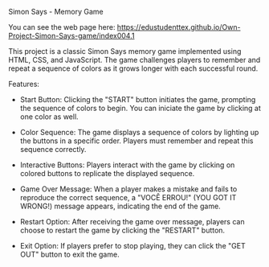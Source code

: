 Simon Says - Memory Game

You can see the web page here: https://edustudenttex.github.io/Own-Project-Simon-Says-game/index004.1

This project is a classic Simon Says memory game implemented using HTML, CSS, and JavaScript. 
The game challenges players to remember and repeat a sequence of colors as it grows longer with each successful round.


Features:

- Start Button: Clicking the "START" button initiates the game, prompting the sequence of colors to begin. You can iniciate the game by clicking at one color as well. 

- Color Sequence: The game displays a sequence of colors by lighting up the buttons in a specific order. Players must remember and repeat this sequence correctly.

- Interactive Buttons: Players interact with the game by clicking on colored buttons to replicate the displayed sequence.

- Game Over Message: When a player makes a mistake and fails to reproduce the correct sequence, a "VOCÊ ERROU!" (YOU GOT IT WRONG!) message appears, indicating the end of the game.

- Restart Option: After receiving the game over message, players can choose to restart the game by clicking the "RESTART" button.

- Exit Option: If players prefer to stop playing, they can click the "GET OUT" button to exit the game.
